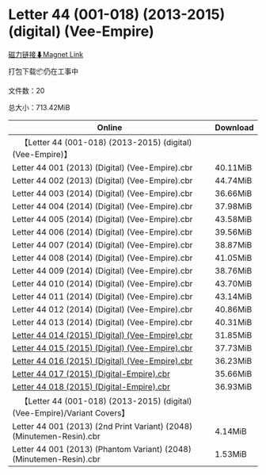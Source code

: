 # Letter 44 (001-018) (2013-2015) (digital) (Vee-Empire)

[磁力链接⬇Magnet Link](magnet:?xt=urn:btih:73cdbbedc8b44fab40edb929fc0385b721c2ecec&dn=Letter%2044%20%28001-018%29%20%282013-2015%29%20%28digital%29%20%28Vee-Empire%29)

打包下载📦仍在工事中

文件数：20

总大小：713.42MiB

Online | Download
--- | ---
&emsp;【Letter 44 (001-018) (2013-2015) (digital) (Vee-Empire)】 | 
Letter 44 001 (2013) (Digital) (Vee-Empire).cbr | 40.11MiB
Letter 44 002 (2013) (Digital) (Vee-Empire).cbr | 44.74MiB
Letter 44 003 (2014) (Digital) (Vee-Empire).cbr | 36.66MiB
Letter 44 004 (2014) (Digital) (Vee-Empire).cbr | 37.98MiB
Letter 44 005 (2014) (Digital) (Vee-Empire).cbr | 43.58MiB
Letter 44 006 (2014) (Digital) (Vee-Empire).cbr | 39.56MiB
Letter 44 007 (2014) (Digital) (Vee-Empire).cbr | 38.87MiB
Letter 44 008 (2014) (Digital) (Vee-Empire).cbr | 41.05MiB
Letter 44 009 (2014) (Digital) (Vee-Empire).cbr | 38.76MiB
Letter 44 010 (2014) (Digital) (Vee-Empire).cbr | 43.70MiB
Letter 44 011 (2014) (Digital) (Vee-Empire).cbr | 43.14MiB
Letter 44 012 (2014) (Digital) (Vee-Empire).cbr | 40.86MiB
Letter 44 013 (2014) (Digital) (Vee-Empire).cbr | 40.31MiB
[Letter 44 014 (2015) (Digital) (Vee-Empire).cbr](https://github.com/alicewish/markdown/blob/master/comic/Letter-44-014-2015-Digital-Vee-Empire-cbr.md) | 31.85MiB
[Letter 44 015 (2015) (Digital) (Vee-Empire).cbr](https://github.com/alicewish/markdown/blob/master/comic/Letter-44-015-2015-Digital-Vee-Empire-cbr.md) | 37.73MiB
[Letter 44 016 (2015) (Digital) (Vee-Empire).cbr](https://github.com/alicewish/markdown/blob/master/comic/Letter-44-016-2015-Digital-Vee-Empire-cbr.md) | 36.23MiB
[Letter 44 017 (2015) (Digital-Empire).cbr](https://github.com/alicewish/markdown/blob/master/comic/Letter-44-017-2015-Digital-Empire-cbr.md) | 35.66MiB
[Letter 44 018 (2015) (Digital-Empire).cbr](https://github.com/alicewish/markdown/blob/master/comic/Letter-44-018-2015-Digital-Empire-cbr.md) | 36.93MiB
&emsp;【Letter 44 (001-018) (2013-2015) (digital) (Vee-Empire)/Variant Covers】 | 
Letter 44 001 (2013) (2nd Print Variant) (2048) (Minutemen-Resin).cbr | 4.14MiB
Letter 44 001 (2013) (Phantom Variant) (2048) (Minutemen-Resin).cbr | 1.53MiB